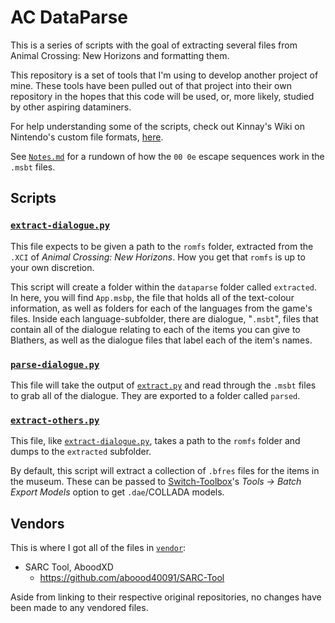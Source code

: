 # AC DataParse

This is a series of scripts with the goal of extracting several files from
Animal Crossing: New Horizons and formatting them.

This repository is a set of tools that I'm using to develop another project of
mine. These tools have been pulled out of that project into their own repository
in the hopes that this code will be used, or, more likely, studied by other
aspiring dataminers.

For help understanding some of the scripts, check out Kinnay's Wiki on
Nintendo's custom file formats,
[here](https://github.com/Kinnay/Nintendo-File-Formats/wiki).

See [`Notes.md`](Notes.md) for a rundown of how the `00 0e` escape sequences
work in the `.msbt` files.


## Scripts

### [`extract-dialogue.py`](extract-dialogue.py)

This file expects to be given a path to the `romfs` folder, extracted from the
`.XCI` of *Animal Crossing: New Horizons*. How you get that `romfs` is up to
your own discretion.

This script will create a folder within the `dataparse` folder called
`extracted`. In here, you will find `App.msbp`, the file that holds all of the
text-colour information, as well as folders for each of the languages from the
game's files. Inside each language-subfolder, there are dialogue, "`.msbt`",
files that contain all of the dialogue relating to each of the items you can
give to Blathers, as well as the dialogue files that label each of the item's
names.


### [`parse-dialogue.py`](parse-dialogue.py)

This file will take the output of [`extract.py`](#extractpy) and read through
the `.msbt` files to grab all of the dialogue. They are exported to a folder
called `parsed`.


### [`extract-others.py`](extract-others.py)

This file, like [`extract-dialogue.py`](#extract-dialoguepy), takes a path to
the `romfs` folder and dumps to the `extracted` subfolder. 

By default, this script will extract a collection of `.bfres` files for the
items in the museum. These can be passed to
[Switch-Toolbox](https://github.com/KillzXGaming/Switch-Toolbox)'s *Tools →
Batch Export Models* option to get `.dae`/COLLADA models.


## Vendors

This is where I got all of the files in [`vendor`](vendor):

- SARC Tool, AboodXD
  - https://github.com/aboood40091/SARC-Tool

Aside from linking to their respective original repositories, no changes have
been made to any vendored files.

